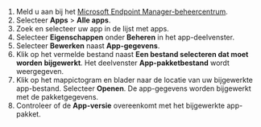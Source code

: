 
1. Meld u aan bij het [Microsoft Endpoint Manager-beheercentrum](https://go.microsoft.com/fwlink/?linkid=2109431).
2. Selecteer **Apps** > **Alle apps**.
3. Zoek en selecteer uw app in de lijst met apps.  
4. Selecteer **Eigenschappen** onder **Beheren** in het app-deelvenster.
5. Selecteer **Bewerken** naast **App-gegevens**.  
6. Klik op het vermelde bestand naast **Een bestand selecteren dat moet worden bijgewerkt**. Het deelvenster **App-pakketbestand** wordt weergegeven.
7. Klik op het mappictogram en blader naar de locatie van uw bijgewerkte app-bestand. Selecteer **Openen**. De app-gegevens worden bijgewerkt met de pakketgegevens.  
8. Controleer of de **App-versie** overeenkomt met het bijgewerkte app-pakket.
